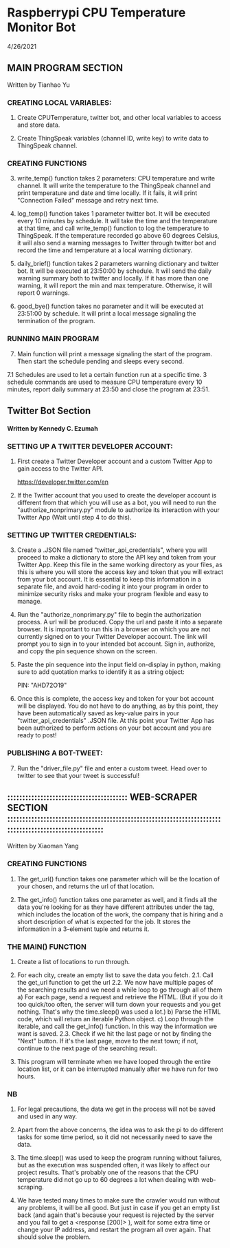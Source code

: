 # Raspberrypi CPU Temperature Monitor Bot

4/26/2021

##  MAIN PROGRAM SECTION 

Written by Tianhao Yu

### CREATING LOCAL VARIABLES:

1. Create CPUTemperature, twitter bot, and other local variables to access and store data.

2. Create ThingSpeak variables (channel ID, write key) to write data to ThingSpeak channel.

### CREATING FUNCTIONS

3. write_temp() function takes 2 parameters: CPU temperature and write channel. It will write the temperature to the
   ThingSpeak channel and print temperature and date and time locally. If it fails, it will print "Connection Failed"
   message and retry next time.

4. log_temp() function takes 1 parameter twitter bot. It will be executed every 10 minutes by schedule. It will take
   the time and the temperature at that time, and call write_temp() function to log the temperature to ThingSpeak. If
   the temperature recorded go above 60 degrees Celsius, it will also send a warning messages to Twitter through twitter
   bot and record the time and temperature at a local warning dictionary.

5. daily_brief() function takes 2 parameters warning dictionary and twitter bot. It will be executed at 23:50:00 by
   schedule. It will send the daily warning summary both to twitter and locally. If it has more than one warning, it
   will report the min and max temperature. Otherwise, it will report 0 warnings.

6. good_bye() function takes no parameter and it will be executed at 23:51:00 by schedule. It will print a local message
   signaling the termination of the program.

### RUNNING MAIN PROGRAM

7. Main function will print a message signaling the start of the program. Then start the schedule pending and sleeps
   every second.

7.1 Schedules are used to let a certain function run at a specific time. 3 schedule commands are used to measure CPU
temperature every 10 minutes, report daily summary at 23:50 and close the program at 23:51.

## Twitter Bot Section
#### Written by Kennedy C. Ezumah

### SETTING UP A TWITTER DEVELOPER ACCOUNT:

1. First create a Twitter Developer account and a custom Twitter App to gain access to the Twitter API.

      https://developer.twitter.com/en

2. If the Twitter account that you used to create the developer account is different from that which you will use as a bot,
   you will need to run the "authorize_nonprimary.py" module to authorize its interaction with your Twitter App (Wait until step 4 to do this).

### SETTING UP TWITTER CREDENTIALS:

3. Create a .JSON file named "twitter_api_credentials", where you will proceed to make a dictionary to store the API key and token from your Twitter App.
   Keep this file in the same working directory as your files, as this is where you will store the access key and token that you will extract from your
   bot account. It is essential to keep this information in a separate file, and avoid hard-coding it into your program in order to minimize security risks
   and make your program flexible and easy to manage.

4. Run the "authorize_nonprimary.py" file to begin the authorization process. A url will be produced. Copy the url and paste it into a separate browser.
   It is important to run this in a browser on which you are not currently signed on to your Twitter Developer account. The link will prompt you to sign in to your
   intended bot account. Sign in, authorize, and copy the pin sequence shown on the screen.

5. Paste the pin sequence into the input field on-display in python, making sure to add quotation marks to identify it as a string object:

      PIN: "AHD72O19"

6. Once this is complete, the access key and token for your bot account will be displayed. You do not have to do anything, as by this point, they have been automatically
   saved as key-value pairs in your "twitter_api_credentials" .JSON file. At this point your Twitter App has been authorized to perform actions on your
   bot account and you are ready to post!

### PUBLISHING A BOT-TWEET:

7. Run the "driver_file.py" file and enter a custom tweet. Head over to twitter to see that your tweet is successful!

## :::::::::::::::::::::::::::::::::::::::: WEB-SCRAPER SECTION :::::::::::::::::::::::::::::::::::::::::::::::::::::::::::::::::::::::::::::::::::::::::::::::::::::::

Written by Xiaoman Yang

### CREATING FUNCTIONS

1. The get_url() function takes one parameter which will be the location of your chosen, and returns the url of that location.

2. The get_info() function takes one parameter as well, and it finds all the data you're looking for as they have different attributes under the tag,
   which includes the location of the work, the company that is hiring and a short description of what is expected for the job.
   It stores the information in a 3-element tuple and returns it.

### THE MAIN() FUNCTION

1. Create a list of locations to run through.

2. For each city, create an empty list to save the data you fetch.
   2.1. Call the get_url function to get the url
   2.2. We now have multiple pages of the searching results and we need a while loop to go through all of them
   a) For each page, send a request and retrieve the HTML.
   (But if you do it too quick/too often, the server will turn down your requests and you get nothing. That's why the time.sleep() was used a lot.)
   b) Parse the HTML code, which will return an iterable Python object.
   c) Loop through the iterable, and call the get_info() function. In this way the information we want is saved.
   2.3. Check if we hit the last page or not by finding the "Next" button. If it's the last page, move to the next town;
   if not, continue to the next page of the searching result.

3. This program will terminate when we have looped through the entire location list, or it can be interrupted manually after we have run for two hours.

### NB

1. For legal precautions, the data we get in the process will not be saved and used in any way.

2. Apart from the above concerns, the idea was to ask the pi to do different tasks for some time period, so it did not necessarily need to save the data.

3. The time.sleep() was used to keep the program running without failures, but as the execution was suspended often, it was likely to affect our project results.
   That's probably one of the reasons that the CPU temperature did not go up to 60 degrees a lot when dealing with web-scraping.

4. We have tested many times to make sure the crawler would run without any problems, it will be all good.
   But just in case if you get an empty list back (and again that's because your request is rejected by the server and you fail to get a <response [200]> ),
   wait for some extra time or change your IP address, and restart the program all over again. That should solve the problem.
